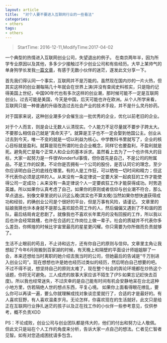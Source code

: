 ```yaml
---
layout: article
title:  "对个人要不要进入互联网行业的一些看法"
categories:
- others
tags:
- others
---
```



> StartTime: 2016-12-11,ModifyTime:2017-04-02

一个典型的热情进入互联网创业公司，失望退出的例子。 在南京两年半，因为所学专业原因以及其他，多多少少接触过不少创业公司和有些经历。大早上某帅气的单身狗学长发我[一篇文章](http://mp.weixin.qq.com/s?__biz=MzA4MTkxMzU3NQ==&mid=2651008248&idx=1&sn=4a9d81aab9c99affdb38dfacebc9c2e9&chksm=847a3f70b30db666f38ae3be7d7527764e95f89501c30ceb1961b46036619bf51b9ab6d3fe3f&mpshare=1&scene=1&srcid=1211IRFtOHsciWTlElXyjAWN#rd)，有感于无数小伙伴的迷茫，遂发此文分享一下。  

<!---more--->

首先我们得认同一个事实，互联网并不是万能的。虽然现在国内炒的一片火热，但其实这样的创业潮每隔几十年就会在世界上演(并没有查阅史料核实，只是隐约记得美国上世纪，中国90年代也有多次这样的创业潮，那时候可能不一定是互联网创业)。过去可能是美国，今天是中国，后天可能也许在欧洲。从个人所学来看，互联网只是一种普通的升级改造过去社会产业的技术手段，并不是什么灵丹妙药。  

对于国家来说，这种创业潮多少会催生出一批优秀的企业，优化以前老旧的企业。  

对于个人而言，则是会让无数人认清现实。个人能力不足尽量就不要步子跨太大。不要那么相信自己就是”真命天子“。就算是王子也不一定会娶到他国公主。创业从过去到今天，唯一不变的就是一切以利益为核心。中学教科书里就写了，企业的核心目标就是盈利。就算是现在所谓的社会企业概念，同样它也要盈利，不盈利就是死。避免死亡是每个正常人和企业的基本诉求。虽然看上去为了一个也许伟大的目标，大家一起努力是一件很Wonderful事情，但你首先是自己，不是公司的附属品，不是工作的奴隶。不论你是否拥有一个公司的股份，是否认同它的理念，至少你应该明白自己的底线在哪里。有的人是工作狂，可以牺牲一切时间和精力；但这不代表你必须是这样的人。从来没有一条定律说一定要大家一起疯狂的工作才能使得公司一定成功；从来没有一条定律说个人一定要疯狂工作才能获得成功。时势造英雄。所以如果你认真考虑了自己，如果你的原则或者信仰与创业潮不符合，那么早点退出。别像文章里说的认识这么晚(其实也不算太晚)当然如果你想快速获得成功和经验，的确创业公司是个很好的平台，但是万事有风险，请谨记。  文章里的姑娘我猜也许本身就不是那么喜欢超负荷工作的人，然后偏偏又遇到了不和谐的团队，最后结局肯定悲剧了。就像我也不喜欢长年累月的没有回报的工作，所以我以后也许会经常跳槽，也许在合适的工作岗位上做一辈子。社会的质疑并不代表你多么差劲，你辉煌的时候比宇宙里最亮的星星更闪耀。你只需要为你所做而负责就够了。  

生活不止眼前的苟且，不止诗和远方，还有你自己的原则与信仰。文章里主角让我想起了今年6月刚搬到百家湖的时候，有天晚上和隔壁的平面设计师姐姐聊了一会，本来还想给当时离职的她介绍去我当时的公司，但她最后的告诫是“千万别进入创业公司”。现在想想也许是她也经历过类似的经历，然后明白自己想要的吧。不过不得不说，想坚持自己的原则太难了，现在整个社会的舆论环境都在炒热这个话题，你将无可避免。三人成虎的故事大家应该不陌生了(PS:如果忘记赶快去百度)。所以我也经常迷失，不过庆幸的是自己能有时间有机会安静地呆在台北这种小地方里，仿若隔绝人世的想点东西，平复心境。  如果你上面看得眼花缭乱，要么你可以再读一遍，要么你就理解成找对象谈恋爱就行了，合适的才是最好的。有人喜欢狂野，有人喜欢温柔岁月。无论怎样，你喜欢现在的生活就好。此文只是给正在互联网行业挣扎迷茫的孩子以及正在找工作的小伙伴一些参考意见，仅供参考，概不负责XDD  

PS：不论成败，创业公司与创业团队都是伟大的，他们的付出和努力让人敬佩。但此文只是站在个人工作的角度来分析，告诉大家一点自己的想法。仁者见仁智者见智。如有对您造成困扰请多包含。
